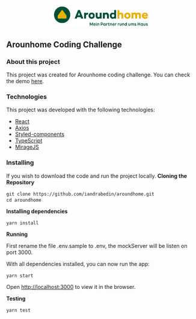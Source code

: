 <h1 align="center">
    <img alt="aroundhome logo" src=".github/aroundhome_logo.svg" width="250px" />
</h1>

## Arounhome Coding Challenge

### About this project

This project was created for Arounhome coding challenge.
You can check the demo [here](https://aroundhome.herokuapp.com/).

### Technologies

This project was developed with the following technologies:

- [React](https://reactjs.org)
- [Axios](https://www.npmjs.com/package/axios)
- [Styled-components](https://www.npmjs.com/package/styled-components)
- [TypeScript](https://www.typescriptlang.org)
- [MirageJS](https://miragejs.com/)

### Installing

If you wish to download the code and run the project locally.
**Cloning the Repository**

```
git clone https://github.com/iandrabedin/aroundhome.git
cd aroundhome
```

**Installing dependencies**

```
yarn install
```

**Running**

First rename the file .env.sample to .env, the mockServer will be listen on port 3000.

With all dependencies installed, you can now run the app:

```
yarn start
```

Open [http://localhost:3000](http://localhost:3000) to view it in the browser.

**Testing**

```
yarn test
```
